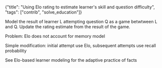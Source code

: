 {"title": "Using Elo rating to estimate learner's skill and question difficulty", "tags": ["contrib", "solve_education"]}

Model the result of learner L attempting question Q as a game betwtween L and Q.
Update the rating estimate from the result of the game.

Problem: Elo does not account for memory model

Simple modification: initial attempt use Elo, subsequent attempts use recall probability

See Elo-based learner modeling for the adaptive practice of facts

